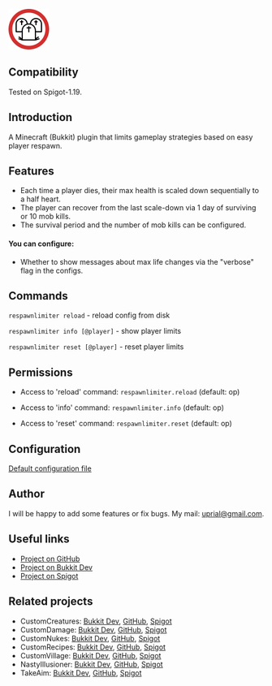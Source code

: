 ![RespawnLimiter Logo](images/respawnlimiter-logo.png)

## Compatibility

Tested on Spigot-1.19.

## Introduction

A Minecraft (Bukkit) plugin that limits gameplay strategies based on easy player respawn.

## Features

* Each time a player dies, their max health is scaled down sequentially to a half heart. 
* The player can recover from the last scale-down via 1 day of surviving or 10 mob kills.
* The survival period and the number of mob kills can be configured.

#### You can configure:
* Whether to show messages about max life changes via the "verbose" flag in the configs.

## Commands

`respawnlimiter reload` - reload config from disk

`respawnlimiter info [@player]` - show player limits

`respawnlimiter reset [@player]` - reset player limits

## Permissions

* Access to 'reload' command:
`respawnlimiter.reload` (default: op)

* Access to 'info' command:
`respawnlimiter.info` (default: op)

* Access to 'reset' command:
`respawnlimiter.reset` (default: op)

## Configuration
[Default configuration file](src/main/resources/config.yml)

## Author
I will be happy to add some features or fix bugs. My mail: uprial@gmail.com.

## Useful links
* [Project on GitHub](https://github.com/uprial/respawnlimiter/)
* [Project on Bukkit Dev](https://www.curseforge.com/minecraft/bukkit-plugins/respawn-limiter)
* [Project on Spigot](https://www.spigotmc.org/resources/respawnlimiter.106469/)

## Related projects
* CustomCreatures: [Bukkit Dev](http://dev.bukkit.org/bukkit-plugins/customcreatures/), [GitHub](https://github.com/uprial/customcreatures), [Spigot](https://www.spigotmc.org/resources/customcreatures.68711/)
* CustomDamage: [Bukkit Dev](http://dev.bukkit.org/bukkit-plugins/customdamage/), [GitHub](https://github.com/uprial/customdamage), [Spigot](https://www.spigotmc.org/resources/customdamage.68712/)
* CustomNukes: [Bukkit Dev](http://dev.bukkit.org/bukkit-plugins/customnukes/), [GitHub](https://github.com/uprial/customnukes), [Spigot](https://www.spigotmc.org/resources/customnukes.68710/)
* CustomRecipes: [Bukkit Dev](https://dev.bukkit.org/projects/custom-recipes), [GitHub](https://github.com/uprial/customrecipes/), [Spigot](https://www.spigotmc.org/resources/customrecipes.89435/)
* CustomVillage: [Bukkit Dev](http://dev.bukkit.org/bukkit-plugins/customvillage/), [GitHub](https://github.com/uprial/customvillage/), [Spigot](https://www.spigotmc.org/resources/customvillage.69170/)
* NastyIllusioner: [Bukkit Dev](https://legacy.curseforge.com/minecraft/bukkit-plugins/nastyillusioner), [GitHub](https://github.com/uprial/nastyillusioner), [Spigot](https://www.spigotmc.org/resources/nastyillusioner.109715/)
* TakeAim: [Bukkit Dev](https://dev.bukkit.org/projects/takeaim), [GitHub](https://github.com/uprial/takeaim), [Spigot](https://www.spigotmc.org/resources/takeaim.68713/)
